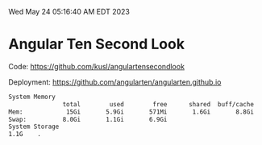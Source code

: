 Wed May 24 05:16:40 AM EDT 2023

# Angular Ten Second Look

Code: https://github.com/kusl/angulartensecondlook

Deployment: https://github.com/angularten/angularten.github.io

```bash
System Memory
               total        used        free      shared  buff/cache   available
Mem:            15Gi       5.9Gi       571Mi       1.6Gi       8.8Gi       7.4Gi
Swap:          8.0Gi       1.1Gi       6.9Gi
System Storage
1.1G	.
```
